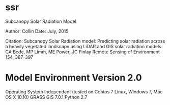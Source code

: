 ssr
===

Subcanopy Solar Radiation Model

Author: Collin
Date: July, 2015


Citation: Subcanopy Solar Radiation model: Predicting solar radiation across a heavily vegetated landscape using LiDAR and GIS solar radiation models
CA Bode, MP Limm, ME Power, JC Finlay Remote Sensing of Environment 154, 387-397

Model Environment Version 2.0
===
Operating System Independent (tested on Centos 7 Linux, Windows 7, Mac OS X 10.10)
GRASS GIS 7.0.1 
Python 2.7 

